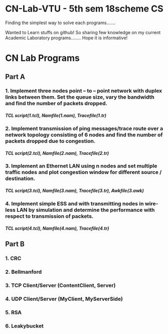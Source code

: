 # CN-Lab-VTU - 5th sem 18scheme CS
Finding the simplest way to solve each programs.......

Wanted to Learn stuffs on github! So sharing few knowledge on my current Academic Laboratory programs........ 
Hope it is informative!


# CN Lab Programs

## Part A
### 1. Implement three nodes point – to – point network with duplex links between them. Set the queue size, vary the bandwidth and find the number of packets dropped.
  #### *TCL script(1.tcl), Namfile(1.nam), Tracefile(1.tr)*
### 2. Implement transmission of ping messages/trace route over a network topology consisting of 6 nodes and find the number of packets dropped due to congestion.
  #### *TCL script(2.tcl), Namfile(2.nam), Tracefile(2.tr)*
### 3. Implement an Ethernet LAN using n nodes and set multiple traffic nodes and plot congestion window for different source / destination.
  #### *TCL script(3.tcl), Namfile(3.nam), Tracefile(3.tr), Awkfile(3.awk)*
### 4. Implement simple ESS and with transmitting nodes in wire-less LAN by simulation and determine the performance with respect to transmission of packets.
  #### *TCL script(4.tcl), Namfile(4.nam), Tracefile(4.tr)* 

## Part B
### 1. CRC 
### 2. Bellmanford
### 3. TCP Client/Server (ContentClient, Server)
### 4. UDP Client/Server (MyClient, MyServerSide)
### 5. RSA
### 6. Leakybucket
